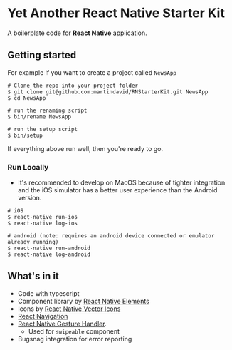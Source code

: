 # Yet Another React Native Starter Kit

A boilerplate code for **React Native** application.

## Getting started

For example if you want to create a project called `NewsApp`

```
# Clone the repo into your project folder
$ git clone git@github.com:martindavid/RNStarterKit.git NewsApp
$ cd NewsApp

# run the renaming script
$ bin/rename NewsApp

# run the setup script
$ bin/setup
```

If everything above run well, then you're ready to go.

### Run Locally

- It's recommended to develop on MacOS because of tighter integration and the iOS simulator has a better user experience than the Android version.

```
# iOS
$ react-native run-ios
$ react-native log-ios

# android (note: requires an android device connected or emulator already running)
$ react-native run-android
$ react-native log-android
```

## What's in it

- Code with typescript
- Component library by [React Native Elements](https://github.com/react-native-training/react-native-elements)
- Icons by [React Native Vector Icons](https://github.com/oblador/react-native-vector-icons)
- [React Navigation](https://github.com/react-navigation/react-navigation)
- [React Native Gesture Handler](https://github.com/kmagiera/react-native-gesture-handler).
  - Used for `swipeable` component
- Bugsnag integration for error reporting
